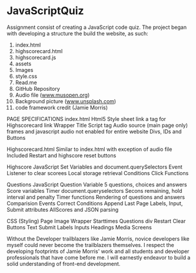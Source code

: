 # JavaScriptQuiz
Assignment consist of creating a JavaScript code quiz.  The project began with developing a structure the build the website, as such: 
1. index.html
2. highscorecard.html
3. highscorecard.js
4. assets
5. Images
6. style.css
7. Read.me
8. GitHub Repository
10. Audio file (www.musopen.org)
11. Background picture (www.unsplash.com)
12. code framework credit (Jamie Morris) 

PAGE SPECIFICATIONS
index.html
Html5
Style sheet link
a tag for Highscorecard link
Wrapper
Title
Script tag
Audio source (main page only) frames and javascript audio not enabled for entire website
Divs, IDs and Buttons

Highscorecard.html
Similar to index.html with exception of audio file
Included Restart and highscore reset buttons

Highscore JavaScript
Set Variables and document.querySelectors
Event Listener to clear scorees
Local storage retrieval
Conditions
Click Functions

Questions JavaScript
Question Variable
5 questions, choices and answers 
Score variables
Timer document.queryselectors
Secons remaining, hold interval and penalty
Timer functions
Rendering of questions and answers
Comparision Events
Correct Conditions
Append Last Page
Labels, Input, Submit attributes
AllScores and JSON parsing

CSS (Styling)
Page Image
Wrapper
Starttimes
Questions div
Restart
Clear
Buttons
Text
Submit
Labels
Inputs
Headings
Media Screens 

Without the Developer trailblazers like Jamie Morris, novice developers like myself could never become the trailblazers themselves.  I respect the developing footprints of Jamie Morris' work and all students and developer professionals that have come before me. I will earnestly endeavor to build a solid understanding of front-end development. 


